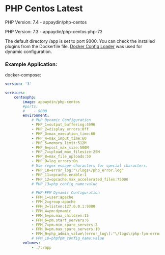 # PHP Centos Latest

PHP Version: 7.4 - appaydin/php-centos

PHP Version: 7.3 - appaydin/php-centos:php-73

The default directory /app is set to port 9000. You can check the installed plugins from the Dockerfile file. [Docker Config Loader](https://github.com/appaydin/docker-config-loader) was used for dynamic configuration.

### Example Application:
docker-compose:
```yaml
version: '3'

services:
    centosphp:
        image: appaydin/php-centos
        #ports:
        #    - 9000
        environment:
            # PHP Dynamic Configuration
            - PHP_1=output_buffering:4096
            - PHP_2=display_errors:Off
            - PHP_3=max_execution_time:60
            - PHP_4=max_input_time:60
            - PHP_5=memory_limit:512M
            - PHP_6=post_max_size:500M
            - PHP_7=upload_max_filesize:25M
            - PHP_8=max_file_uploads:50
            - PHP_9=log_errors:On
            # Use regex escape characters for special characters.
            - PHP_10=error_log:"\/logs\/php_error.log"
            - PHP_11=opcache.enable:1
            - PHP_12=opcache.max_accelerated_files:75000
            # PHP_13=php_config_name:value

            # PHP-FPM Dynamic Configuration
            - FPM_1=user:apache
            - FPM_2=group:apache
            - FPM_3=listen:127.0.0.1:9000
            - FPM_4=pm:dynamic
            - FPM_5=pm.max_children:15
            - FPM_6=pm.start_servers:6
            - FPM_7=pm.min_spare_servers:2
            - FPM_8=pm.max_spare_servers:10
            - FPM_9=php_admin_value\[error_log\]:"\/logs\/php-fpm-error.log"
            # FPM_10=phpfpm_config_name:value
        volumes:
            - ./:/app
```